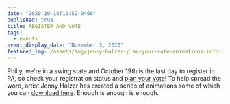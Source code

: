 ```yaml
---
date: "2020-10-14T15:52-0400"
published: true
title: REGISTER AND VOTE
tags:
  - events
event_display_date: "November 3, 2020"
featured_img: /assets/img/jenny-holzer-plan-your-vote-animations-info-1.jpg
---
```


Philly, we're in a swing state and October 19th is the last day to register in PA, so check your registration status and [plan your vote](https://www.youvote.vote/)! To help spread the word, artist Jenny Holzer has created a series of animations some of which you can [download here](https://egnyte.suttoncomms.com/fl/a58QLENKUd#folder-link/). Enough is enough is enough.
